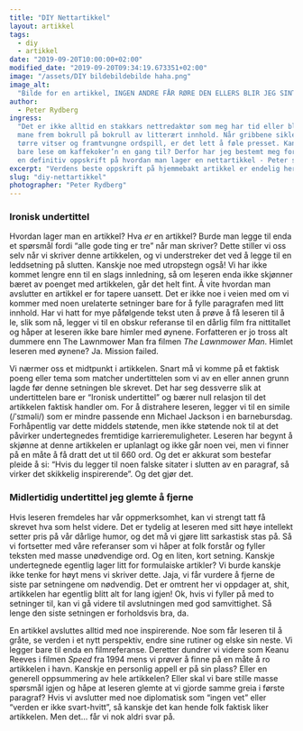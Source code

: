 ```yaml
---
title: "DIY Nettartikkel"
layout: artikkel
tags:
  - diy
  - artikkel
date: "2019-09-20T10:00:00+02:00"
modified_date: "2019-09-20T09:34:19.673351+02:00"
image: "/assets/DIY bildebildebilde haha.png"
image_alt:
  "Bilde for en artikkel, INGEN ANDRE FÅR RØRE DEN ELLERS BLIR JEG SINT"
author:
  - Peter Rydberg
ingress:
  "Det er ikke alltid en stakkars nettredaktør som meg har tid eller blekk til å
  mane frem bokrull på bokrull av litterært innhold. Når gribbene sikler etter
  tørre vitser og framtvungne ordspill, er det lett å føle presset. Kan de ikke
  bare lese om kaffekoker’n en gang til? Derfor har jeg bestemt meg for å lage
  en definitiv oppskrift på hvordan man lager en nettartikkel - Peter style!"
excerpt: "Verdens beste oppskrift på hjemmebakt artikkel er endelig her!"
slug: "diy-nettartikkel"
photographer: "Peter Rydberg"
---
```


### Ironisk undertittel

Hvordan lager man en artikkel? Hva _er_ en artikkel? Burde man legge til enda et
spørsmål fordi “alle gode ting er tre” når man skriver? Dette stiller vi oss
selv når vi skriver denne artikkelen, og vi understreker det ved å legge til en
leddsetning på slutten. Kanskje noe med utropstegn også! Vi har ikke kommet
lengre enn til en slags innledning, så om leseren enda ikke skjønner bæret av
poenget med artikkelen, går det helt fint. Å vite hvordan man avslutter en
artikkel er for tapere uansett. Det er ikke noe i veien med om vi kommer med
noen urelaterte setninger bare for å fylle paragrafen med litt innhold. Har vi
hatt for mye påfølgende tekst uten å prøve å få leseren til å le, slik som nå,
legger vi til en obskur referanse til en dårlig film fra nittitallet og håper at
leseren ikke bare himler med øynene. Forfatteren er jo tross alt dummere enn The
Lawnmower Man fra filmen _The Lawnmower Man_. Himlet leseren med øynene? Ja.
Mission failed.

Vi nærmer oss et midtpunkt i artikkelen. Snart må vi komme på et faktisk poeng
eller tema som matcher undertittelen som vi av en eller annen grunn lagde før
denne setningen ble skrevet. Det har seg dessverre slik at undertittelen bare er
“Ironisk undertittel” og bærer null relasjon til det artikkelen faktisk handler
om. For å distrahere leseren, legger vi til en simile (/ˈsɪməli/) som er mindre
passende enn Michael Jackson i en barnebursdag. Forhåpentlig var dette middels
støtende, men ikke støtende nok til at det påvirker undertegnedes fremtidige
karrieremuligheter. Leseren har begynt å skjønne at denne artikkelen er
uplanlagt og ikke går noen vei, men vi finner på en måte å få dratt det ut til
660 ord. Og det er akkurat som bestefar pleide å si: “Hvis du legger til noen
falske sitater i slutten av en paragraf, så virker det skikkelig inspirerende”.
Og det gjør det.

### Midlertidig undertittel jeg glemte å fjerne

Hvis leseren fremdeles har vår oppmerksomhet, kan vi strengt tatt få skrevet hva
som helst videre. Det er tydelig at leseren med sitt høye intellekt setter pris
på vår dårlige humor, og det må vi gjøre litt sarkastisk stas på. Så vi
fortsetter med våre referanser som vi håper at folk forstår og fyller teksten
med masse unødvendige ord. Og en liten, kort setning. Kanskje undertegnede
egentlig lager litt for formulaiske artikler? Vi burde kanskje ikke tenke for
høyt mens vi skriver dette. Jaja, vi får vurdere å fjerne de siste par
setningene om nødvendig. Det er omtrent her vi oppdager at, shit, artikkelen har
egentlig blitt alt for lang igjen! Ok, hvis vi fyller på med to setninger til,
kan vi gå videre til avslutningen med god samvittighet. Så lenge den siste
setningen er forholdsvis bra, da.

En artikkel avsluttes alltid med noe inspirerende. Noe som får leseren til å
gråte, se verden i et nytt perspektiv, endre sine rutiner og elske sin neste. Vi
legger bare til enda en filmreferanse. Deretter dundrer vi videre som Keanu
Reeves i filmen _Speed_ fra 1994 mens vi prøver å finne på en måte å ro
artikkelen i havn. Kanskje en personlig appell er på sin plass? Eller en
generell oppsummering av hele artikkelen? Eller skal vi bare stille masse
spørsmål igjen og håpe at leseren glemte at vi gjorde samme greia i første
paragraf? Hvis vi avslutter med noe diplomatisk som “ingen vet” eller “verden er
ikke svart-hvitt”, så kanskje det kan hende folk faktisk liker artikkelen. Men
det… får vi nok aldri svar på.
